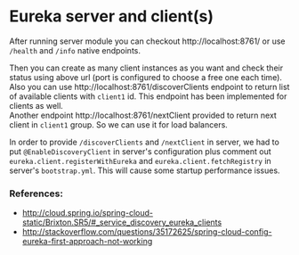 # Eureka server and client(s)
After running server module you can checkout http://localhost:8761/ or use `/health` and `/info` native endpoints.

Then you can create as many client instances as you want and check their status using above url (port is configured to choose a free one each time).
<br />
Also you can use http://localhost:8761/discoverClients endpoint to return list of available clients with `client1` id. This endpoint has been implemented for clients as well.
<br />
Another endpoint http://localhost:8761/nextClient provided to return next client in `client1` group. So we can use it for load balancers.

In order to provide `/discoverClients` and `/nextClient` in server, we had to put `@EnableDiscoveryClient` in server's configuration plus comment out `eureka.client.registerWithEureka` and `eureka.client.fetchRegistry` in server's `bootstrap.yml`. This will cause some startup performance issues.


### References:
- http://cloud.spring.io/spring-cloud-static/Brixton.SR5/#_service_discovery_eureka_clients
- http://stackoverflow.com/questions/35172625/spring-cloud-config-eureka-first-approach-not-working